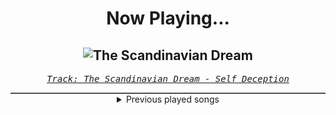 <div align="center"> 
<h1>Now Playing...</h1>

![The Scandinavian Dream](https://i.scdn.co/image/ab67616d00001e023f6c6cf7b78f67ce8abbfc6f)
--
_<samp><a href="https://open.spotify.com/track/3ZItvJmLEg2wK2PmHpw0pR">Track: The Scandinavian Dream - Self Deception</a></samp>_

<div style="border: 1px #4B5054 solid"></div>
<details>
  <summary>
    Previous played songs
  </summary>
  <table>
    <thead>
      <tr>
        <th>
          Artist
        </th>
        <th>
          Song
        </th>
        <th>
          Link
        </th>
      </tr>
    </thead>
    <tbody>
      <tr><td>Self Deception</td><td>The Scandinavian Dream</td><td><a href="https://open.spotify.com/track/3ZItvJmLEg2wK2PmHpw0pR">https://open.spotify.com/track/3ZItvJmLEg2wK2PmHpw0pR</a></td></tr><tr><td>Within Temptation</td><td>Bleed Out</td><td><a href="https://open.spotify.com/track/1oNy8VAsmqlx7isSPR5oQe">https://open.spotify.com/track/1oNy8VAsmqlx7isSPR5oQe</a></td></tr><tr><td>Atreyu</td><td>Watch Me Burn</td><td><a href="https://open.spotify.com/track/52HjwNVAoDmpawoYGYfG3p">https://open.spotify.com/track/52HjwNVAoDmpawoYGYfG3p</a></td></tr><tr><td>Thy Art Is Murder</td><td>Blood Throne</td><td><a href="https://open.spotify.com/track/5F5q6UFrE4bdBSf4iPJKS6">https://open.spotify.com/track/5F5q6UFrE4bdBSf4iPJKS6</a></td></tr><tr><td>Daughtry</td><td>Artificial</td><td><a href="https://open.spotify.com/track/2EU5LeESSJgbYKCc5l4rms">https://open.spotify.com/track/2EU5LeESSJgbYKCc5l4rms</a></td></tr><tr><td>The Word Alive</td><td>Fade Away</td><td><a href="https://open.spotify.com/track/52vrlTWUHnIfLExH4CTndO">https://open.spotify.com/track/52vrlTWUHnIfLExH4CTndO</a></td></tr><tr><td>The Word Alive</td><td>One Of Us</td><td><a href="https://open.spotify.com/track/33jSdWZrZmhQt2MYQBJgm9">https://open.spotify.com/track/33jSdWZrZmhQt2MYQBJgm9</a></td></tr><tr><td>Staind</td><td>In This Condition</td><td><a href="https://open.spotify.com/track/4niiMYW8KUNcqqgHKRD84A">https://open.spotify.com/track/4niiMYW8KUNcqqgHKRD84A</a></td></tr><tr><td>Five Finger Death Punch</td><td>Blood And Tar</td><td><a href="https://open.spotify.com/track/2NI3MmhQ258DVaXZKmn3S3">https://open.spotify.com/track/2NI3MmhQ258DVaXZKmn3S3</a></td></tr><tr><td>Nick Phoenix</td><td>Fire Nation</td><td><a href="https://open.spotify.com/track/4jba9rbizeHpt4c2o1l9jr">https://open.spotify.com/track/4jba9rbizeHpt4c2o1l9jr</a></td></tr><tr><td>Thomas Bergersen</td><td>Heart of Courage</td><td><a href="https://open.spotify.com/track/4JtvyWkWQTPVcroZf8JJkp">https://open.spotify.com/track/4JtvyWkWQTPVcroZf8JJkp</a></td></tr><tr><td>Thomas Bergersen</td><td>Love Suite</td><td><a href="https://open.spotify.com/track/2tLrWpxg9aVaqESureir2D">https://open.spotify.com/track/2tLrWpxg9aVaqESureir2D</a></td></tr><tr><td>Nick Phoenix</td><td>Fire Nation</td><td><a href="https://open.spotify.com/track/4jba9rbizeHpt4c2o1l9jr">https://open.spotify.com/track/4jba9rbizeHpt4c2o1l9jr</a></td></tr><tr><td>Nick Phoenix</td><td>Harley Templar</td><td><a href="https://open.spotify.com/track/6rCtIu9voBJhXDDW3pp9Sh">https://open.spotify.com/track/6rCtIu9voBJhXDDW3pp9Sh</a></td></tr><tr><td>Two Steps from Hell</td><td>Star Sky</td><td><a href="https://open.spotify.com/track/06AMpcajziFnEKniV25fiU">https://open.spotify.com/track/06AMpcajziFnEKniV25fiU</a></td></tr><tr><td>Two Steps from Hell</td><td>Cannon In D Minor</td><td><a href="https://open.spotify.com/track/4InaBXg07bBo9y1XsXBXts">https://open.spotify.com/track/4InaBXg07bBo9y1XsXBXts</a></td></tr><tr><td>Nick Phoenix</td><td>Am I Not Human?</td><td><a href="https://open.spotify.com/track/3khOPHQQ5lfrugRKPJ9kXM">https://open.spotify.com/track/3khOPHQQ5lfrugRKPJ9kXM</a></td></tr><tr><td>Nick Phoenix</td><td>Sariel Nighthawk Suite</td><td><a href="https://open.spotify.com/track/1P4N8G3LpbS2tlUUraKFWz">https://open.spotify.com/track/1P4N8G3LpbS2tlUUraKFWz</a></td></tr><tr><td>Thomas Bergersen</td><td>Empire of Angels</td><td><a href="https://open.spotify.com/track/3AnYGQ8PB3lYrA6ToVUXa3">https://open.spotify.com/track/3AnYGQ8PB3lYrA6ToVUXa3</a></td></tr><tr><td>Thomas Bergersen</td><td>Strength of a Thousand Men</td><td><a href="https://open.spotify.com/track/3GJZLvGXaVszYdSBLMtJFX">https://open.spotify.com/track/3GJZLvGXaVszYdSBLMtJFX</a></td></tr>
    </tbody>
  </table>
</details>

</div>
